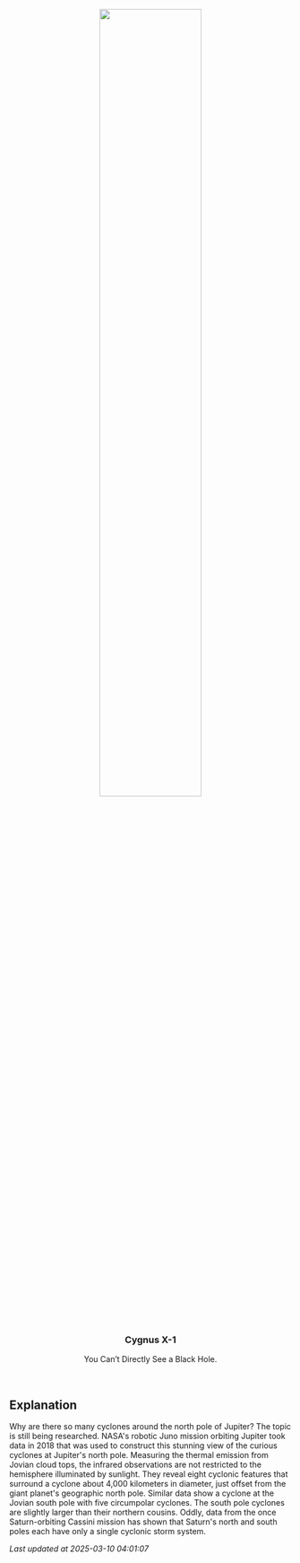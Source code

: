 <p align='center'>
    <img src='https://apod.nasa.gov/apod/image/2503/JupiterCyclones_Juno_960.jpg' width='60%' />
    <h3 align="center">Cygnus X-1</h3>
    <p align="center">You Can’t Directly See a Black Hole.</p>
</p>
<br/>

Explanation
--
Why are there so many cyclones around the north pole of Jupiter? The topic is still being researched.  NASA's robotic Juno mission orbiting Jupiter took data in 2018 that was used to construct this stunning view of the curious cyclones at Jupiter's north pole. Measuring the thermal emission from Jovian cloud tops, the infrared observations are not restricted to the hemisphere illuminated by sunlight. They reveal eight cyclonic features that surround a cyclone about 4,000 kilometers in diameter, just offset from the giant planet's geographic north pole. Similar data show a cyclone at the Jovian south pole with five circumpolar cyclones. The south pole cyclones are slightly larger than their northern cousins. Oddly, data from the once Saturn-orbiting Cassini mission has shown that Saturn's north and south poles each have only a single cyclonic storm system.


*Last updated at 2025-03-10 04:01:07*
